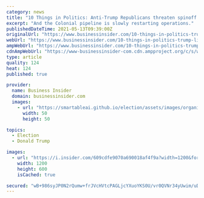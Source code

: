 ```yaml
---
category: news
title: "10 Things in Politics: Anti-Trump Republicans threaten spinoff 3rd party"
excerpt: "And the Colonial pipeline is slowly restarting operations."
publishedDateTime: 2021-05-13T09:39:00Z
originalUrl: "https://www.businessinsider.com/10-things-in-politics-trump-liz-cheney-gop-third-party"
webUrl: "https://www.businessinsider.com/10-things-in-politics-trump-liz-cheney-gop-third-party"
ampWebUrl: "https://www.businessinsider.com/10-things-in-politics-trump-liz-cheney-gop-third-party?amp"
cdnAmpWebUrl: "https://www-businessinsider-com.cdn.ampproject.org/c/s/www.businessinsider.com/10-things-in-politics-trump-liz-cheney-gop-third-party?amp"
type: article
quality: 124
heat: 124
published: true

provider:
  name: Business Insider
  domain: businessinsider.com
  images:
    - url: "https://smartableai.github.io/election/assets/images/organizations/businessinsider.com-50x50.jpg"
      width: 50
      height: 50

topics:
  - Election
  - Donald Trump

images:
  - url: "https://i.insider.com/609cdfe9070a690018af4f9a?width=1200&format=jpeg"
    width: 1200
    height: 600
    isCached: true

secured: "wB+986syJP0N2rQumw+frJVcHVtcPAGLjcYXuoYKS0U/vr0QVNr34yUwim/uDPmMgqI88WQ3T0imjqjf0uy8n3LtqZXLWDWdr1pkaEe1vG1hIGDl9ll2BZ/zarxPtQFLRvL6XlrSRn7fSJZg2ZM0e/FPH0fH/rk0HcBPTPgUp55TSSl0u2buJBO92RwJjset1fuGsOPjJrp2h6xH09aN2F+5giXW/Tmotz9CFheiDrWTApRbHhFpaYwvqPLm8UUde5KId+Oyvlb1zuLTM8fl5REPzPXnJ9Duulho6bc/50hHnbHNMJ7EQFpSfBFWc/Ugy5tsKOdpIHvc+VduZEEy62OMRA5k8GheOcUmcByGVlY=;9nmeVOsM8DwS7AUpPfND8Q=="
---
```


